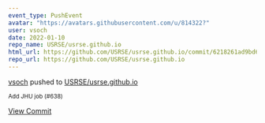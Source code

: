 ```yaml
---
event_type: PushEvent
avatar: "https://avatars.githubusercontent.com/u/814322?"
user: vsoch
date: 2022-01-10
repo_name: USRSE/usrse.github.io
html_url: https://github.com/USRSE/usrse.github.io/commit/6218261ad9bd602a191211034aeec7872b48e460
repo_url: https://github.com/USRSE/usrse.github.io
---
```


<a href='https://github.com/vsoch' target='_blank'>vsoch</a> pushed to <a href='https://github.com/USRSE/usrse.github.io' target='_blank'>USRSE/usrse.github.io</a>

<small>Add JHU job (#638)</small>

<a href='https://github.com/USRSE/usrse.github.io/commit/6218261ad9bd602a191211034aeec7872b48e460' target='_blank'>View Commit</a>
